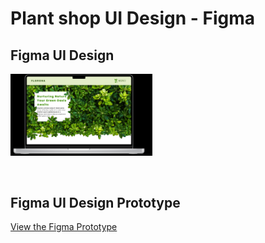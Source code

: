 # Plant shop UI Design - Figma

## Figma UI Design

  <img src="https://github.com/yashindibhagya/plant_app/blob/main/Website/home.png" alt="Home Page" width="45%">
  
<p align="center">
  <img src="" alt="" width="45%">
  <img src="" alt="" width="45%">
</p>



## Figma UI Design Prototype

[View the Figma Prototype](https://www.figma.com/design/EcieyJqKXMmE4bCB8NsasX/Untitled?node-id=0-1&t=BvkjmnurtEs89fkC-1)
